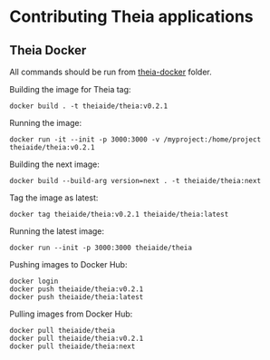 # Contributing Theia applications

## Theia Docker

All commands should be run from [theia-docker](theia-docker) folder.

Building the image for Theia tag:

    docker build . -t theiaide/theia:v0.2.1

Running the image:

    docker run -it --init -p 3000:3000 -v /myproject:/home/project theiaide/theia:v0.2.1

Building the next image:

    docker build --build-arg version=next . -t theiaide/theia:next

Tag the image as latest:

    docker tag theiaide/theia:v0.2.1 theiaide/theia:latest

Running the latest image:

    docker run --init -p 3000:3000 theiaide/theia

Pushing images to Docker Hub:

    docker login
    docker push theiaide/theia:v0.2.1
    docker push theiaide/theia:latest

Pulling images from Docker Hub:

    docker pull theiaide/theia
    docker pull theiaide/theia:v0.2.1
    docker pull theiaide/theia:next

